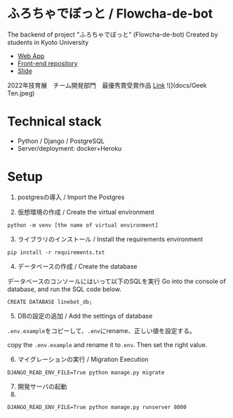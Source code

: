 # ふろちゃでぼっと / Flowcha-de-bot
The backend of project "ふろちゃでぼっと" (Flowcha-de-bot)
Created by students in Kyoto University

- [Web App](https://debot.vercel.app/ )
- [Front-end repository](https://github.com/yuta-ike/line-bot-maker-front)
- [Slide](https://docs.google.com/presentation/d/1ppaFRecLssDuJEaxndWJUHQG2cfsEdfi/edit#slide=id.p1)

2022年技育展　チーム開発部門　最優秀賞受賞作品
[Link](https://twitter.com/geek_pjt/status/1573209783695704064?s=20&t=iXZBz2nIl9heLGwwUnLmsg)
![](docs/Geek Ten.jpeg)

# Technical stack

- Python / Django / PostgreSQL
- Server/deployment: docker+Heroku

# Setup

1. postgresの導入 / Import the Postgres

2. 仮想環境の作成 / Create the virtual environment

```
python -m venv [the name of virtual environment]
```

3. ライブラリのインストール / Install the requirements environment 

```
pip install -r requirements.txt
```

4. データベースの作成 / Create the database

データベースのコンソールにはいって以下のSQLを実行
Go into the console of database, and run the SQL code below.

```
CREATE DATABASE linebot_db;
```

5. DBの設定の追加 / Add the settings of database


`.env.example`をコピーして、`.env`にrename、正しい値を設定する。

copy the `.env.example` and rename it to`.env`. Then set the right value.


6. マイグレーションの実行 / Migration Execution

```
DJANGO_READ_ENV_FILE=True python manage.py migrate
```

7. 開発サーバの起動
8. 
```
DJANGO_READ_ENV_FILE=True python manage.py runserver 8000
```
